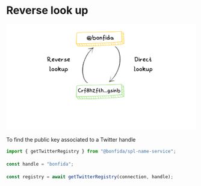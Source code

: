# Reverse look up

![direct-reverse](../assets/twitter-direct-reverse.png)

To find the public key associated to a Twitter handle

```js
import { getTwitterRegistry } from "@bonfida/spl-name-service";

const handle = "bonfida";

const registry = await getTwitterRegistry(connection, handle);
```
